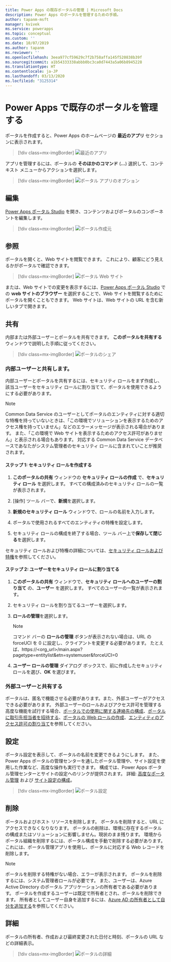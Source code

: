 ```yaml
---
title: Power Apps の既存ポータルの管理 | Microsoft Docs
description: Power Apps のポータルを管理するための手順。
author: tapanm-msft
manager: kvivek
ms.service: powerapps
ms.topic: conceptual
ms.custom: ''
ms.date: 10/07/2019
ms.author: tapanm
ms.reviewer: ''
ms.openlocfilehash: 3eea977cf59629c7f2b758affa145f520838b39f
ms.sourcegitcommit: a1b54333338abbb0bc3ca0d7443a5a06b8945228
ms.translationtype: HT
ms.contentlocale: ja-JP
ms.lasthandoff: 03/13/2020
ms.locfileid: "3125314"
---
```

# <a name="manage-existing-portals-in-power-apps"></a>Power Apps で既存のポータルを管理する

ポータルを作成すると、Power Apps のホームページの **最近のアプリ** セクションに表示されます。

> [!div class=mx-imgBorder]
> ![最近のアプリ](media/recent-apps.png "最近のアプリ")  

アプリを管理するには、ポータルの **そのほかのコマンド** (**…**) 選択して、コンテキスト メニューからアクションを選択します。

> [!div class=mx-imgBorder]
> ![ポータル アプリのオプション](media/portal-app-options.png "ポータル アプリのオプション")  

## <a name="edit"></a>編集

[Power Apps ポータル Studio](portal-designer-anatomy.md) を開き、コンテンツおよびポータルのコンポーネントを編集します。  

> [!div class=mx-imgBorder]
> ![ポータル作成元](media/portal-maker.png "ポータル作成元")  

## <a name="browse"></a>参照

ポータルを開くと、Web サイトを閲覧できます。 これにより、顧客にどう見えるかがポータルで確認できます。

> [!div class=mx-imgBorder]
> ![ポータル Web サイト](media/portal-website.png "ポータル Web サイト")  

または、Web サイトでの変更を表示するには、[Power Apps ポータル Studio](portal-designer-anatomy.md) での  **ｗeb サイトのブラウザー** を選択することで、Web サイトを閲覧するためにポータルを開くこともできます。 Web サイトは、Web サイトの URL を含む新しいタブで開きます。

## <a name="share"></a>共有

内部または外部ユーザーとポータルを共有できます。 **このポータルを共有する** ウィンドウで説明した手順に従ってください。

> [!div class=mx-imgBorder]
> ![ポータルのシェア](media/share-portal.png "ポータルを共有する")  

### <a name="share-with-internal-users"></a>内部ユーザーと共有します。

内部ユーザーとポータルを共有するには、セキュリティ ロールをまず作成し、該当ユーザーをセキュリティ ロールに割り当てて、ポータルを使用できるようにする必要があります。

> [!NOTE]
> Common Data Service のユーザーとしてポータルのエンティティに対する適切な特権を持っていないときは、「この環境でソリューションを表示するためのアクセス権を持っていません」などのエラーメッセージが表示される場合があります。 また、「この環境で Web サイトを表示するためのアクセス許可がありません」と表示される場合もあります。 対応する Common Data Service データベースであなたがシステム管理者のセキュリティ ロールに含まれていことが推奨されます。

#### <a name="step-1-create-a-security-role"></a>ステップ 1: セキュリティ ロールを作成する

1.  **このポータルの共有** ウィンドウの **セキュリティ ロールの作成** で、**セキュリティ ロール** を選択します。 すべての構成済みのセキュリティ ロールの一覧が表示されます。

2.  [操作] ツール バーで、**新規**を選択します。

3.  **新規のセキュリティ ロール** ウィンドウで、ロールの名前を入力します。

4.  ポータルで使用されるすべてのエンティティの特権を設定します。

5.  セキュリティ ロールの構成を終了する場合、ツール バー上で**保存して閉じる**を選択します。

セキュリティ ロールおよび特権の詳細については、[セキュリティ ロールおよび特権](https://docs.microsoft.com/power-platform/admin/security-roles-privileges)を参照してください。

#### <a name="step-2-assign-users-to-the-security-role"></a>ステップ 2: ユーザーをセキュリティ ロールに割り当てる

1.  **このポータルの共有** ウィンドウで、**セキュリティ ロールへのユーザーの割り当て** の、**ユーザー** を選択します。 すべてのユーザーの一覧が表示されます。

2.  セキュリティ ロールを割り当てるユーザーを選択します。

3.  **ロールの管理**を選択します。

    > [!NOTE]
    > コマンド バーの **ロールの管理** ボタンが表示されない場合は、URL の forceUCI を 0 に設定し、クライアントを変更する必要があります。 たとえば、https://&lt;org\_url&gt;/main.aspx?pagetype=entitylist&etn=systemuser&forceUCI=0

4.  **ユーザー ロールの管理** ダイアログ ボックスで、前に作成したセキュリティ ロールを選び、**OK** を選びます。

### <a name="share-with-external-users"></a>外部ユーザーと共有する

ポータルは、匿名で機能させる必要があります。また、外部ユーザーがアクセスできる必要があります。 外部ユーザーのロールおよびアクセス許可を管理する高度な機能を試行する場合、[ポータルでの使用に関する連絡先の構成](configure/configure-contacts.md)、[ポータルに取引先担当者を招待する](configure/invite-contacts.md)、[ポータルの Web ロールの作成](configure/create-web-roles.md)、[エンティティのアクセス許可の割り当て](configure/assign-entity-permissions.md)を参照してください。  

## <a name="settings"></a>設定

ポータル設定を表示して、ポータルの名前を変更できるようにします。 また、Power Apps ポータルの管理センターを通したポータル管理や、サイト設定を使用した作業など、高度な操作も実行できます。 構成では、Power Apps ポータル管理センターとサイトの設定へのリンクが提供されます。 詳細: [高度なポータル管理](admin/admin-overview.md) および [サイト設定の構成](configure/configure-site-settings.md)。  

> [!div class=mx-imgBorder]
> ![ポータル設定](media/portal-settings.png "ポータル設定")  

## <a name="delete"></a>削除

ポータルおよびホスト リソースを削除します。 ポータルを削除すると、URL にアクセスできなくなりなります。 ポータルの削除は、環境に存在するポータルの構成またはソリューションに影響しません。現状のまま残ります。
環境からポータル組織を削除するには、ポータル構成を手動で削除する必要があります。 これには、ポータル管理アプリを使用し、ポータルに対応する Web レコードを削除します。

> [!NOTE]
> ポータルを削除する特権がない場合、エラーが表示されます。 ポータルを削除するには、システム管理者ロールが必要です。 また、ユーザーは、Azure Active Directory のポータル アプリケーションの所有者である必要があります。 ポータルを作成するユーザーは既定で所有者とされ、ポータルを削除できます。 所有者としてユーザー自身を追加するには、[Azure AD の所有者として自分を追加する](admin/admin-overview.md#add-yourself-as-an-owner-of-the-azure-ad-application)を参照してください。

## <a name="details"></a>詳細

ポータルの所有者、作成および最終変更された日付と時刻、ポータルの URL などの詳細表示。

> [!div class=mx-imgBorder]
> ![ポータルの詳細](media/portal-details.png "ポータルの詳細")  


